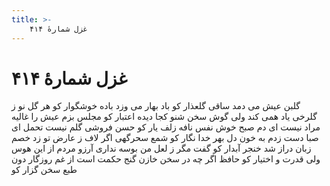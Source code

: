 ```yaml
---
title: >-
    غزل شمارهٔ ۴۱۴
---
```

# غزل شمارهٔ ۴۱۴

گلبن عیش می دمد ساقی گلعذار کو
باد بهار می وزد باده خوشگوار کو
هر گل نو ز گلرخی یاد همی کند ولی
گوش سخن شنو کجا دیده اعتبار کو
مجلس بزم عیش را غالیه مراد نیست
ای دم صبح خوش نفس نافه زلف یار کو
حسن فروشی گلم نیست تحمل ای صبا
دست زدم به خون دل بهر خدا نگار کو
شمع سحرگهی اگر لاف ز عارض تو زد
خصم زبان دراز شد خنجر آبدار کو
گفت مگر ز لعل من بوسه نداری آرزو
مردم از این هوس ولی قدرت و اختیار کو
حافظ اگر چه در سخن خازن گنج حکمت است
از غم روزگار دون طبع سخن گزار کو
